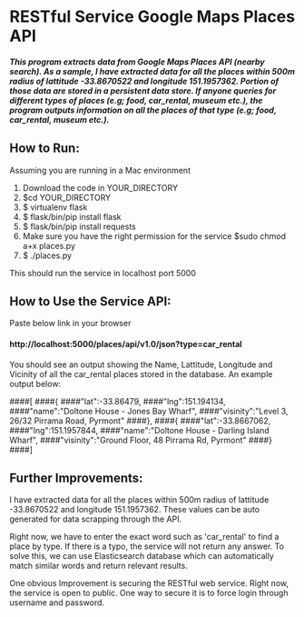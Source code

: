 # RESTful Service Google Maps Places API

##### This program extracts data from Google Maps Places API (nearby search). As a sample, I have extracted data for all the places within 500m radius of lattitude -33.8670522 and longitude 151.1957362. Portion of those data are stored in a persistent data store. If anyone queries for different types of places (e.g; food, car_rental, museum etc.), the program outputs information on all the places of that type (e.g; food, car_rental, museum etc.).

## How to Run:

Assuming you are running in a Mac environment

1. Download the code in YOUR_DIRECTORY
2. $cd YOUR_DIRECTORY
3. $ virtualenv flask
4. $ flask/bin/pip install flask
5. $ flask/bin/pip install requests
6. Make sure you have the right permission for the service $sudo chmod a+x places.py
7. $ ./places.py

This should run the service in localhost port 5000

## How to Use the Service API:

Paste below link in your browser

#### http://localhost:5000/places/api/v1.0/json?type=car_rental

You should see an output showing the Name, Lattitude, Longitude and Vicinity of all the car_rental places stored in the database. An example output below:

####[
####{
####"lat":-33.86479,
####"lng":151.194134,
####"name":"Doltone House - Jones Bay Wharf",
####"visinity":"Level 3, 26/32 Pirrama Road, Pyrmont"
####},
####{
####"lat":-33.8667062,
####"lng":151.1957844,
####"name":"Doltone House - Darling Island Wharf",
####"visinity":"Ground Floor, 48 Pirrama Rd, Pyrmont"
####}
####]


## Further Improvements:

I have extracted data for all the places within 500m radius of lattitude -33.8670522 and longitude 151.1957362. These values can be auto generated for data scrapping through the API.

Right now, we have to enter the exact word such as 'car_rental' to find a place by type. If there is a typo, the service will not return any answer. To solve this, we can use Elasticsearch database which can automatically match similar words and return relevant results.  

One obvious Improvement is securing the RESTful web service. Right now, the service is open to public. One way to
secure it is to force login through username and password.
